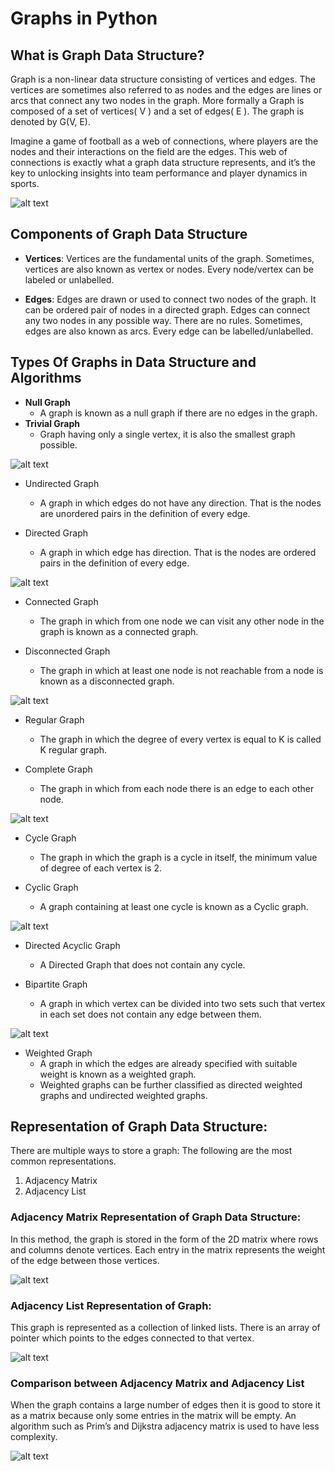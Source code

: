# Graphs in Python

## What is Graph Data Structure?
Graph is a non-linear data structure consisting of vertices and edges. The vertices are sometimes also referred to as nodes and the edges are lines or arcs that connect any two nodes in the graph. More formally a Graph is composed of a set of vertices( V ) and a set of edges( E ). The graph is denoted by G(V, E).

Imagine a game of football as a web of connections, where players are the nodes and their interactions on the field are the edges. This web of connections is exactly what a graph data structure represents, and it’s the key to unlocking insights into team performance and player dynamics in sports.

![alt text](./assets/image.png)

## Components of Graph Data Structure
- **Vertices**: Vertices are the fundamental units of the graph. Sometimes, vertices are also known as vertex or nodes. Every node/vertex can be labeled or unlabelled.

- **Edges**: Edges are drawn or used to connect two nodes of the graph. It can be ordered pair of nodes in a directed graph. Edges can connect any two nodes in any possible way. There are no rules. Sometimes, edges are also known as arcs. Every edge can be labelled/unlabelled.

## Types Of Graphs in Data Structure and Algorithms
- **Null Graph**
    - A graph is known as a null graph if there are no edges in the graph.
- **Trivial Graph**
    - Graph having only a single vertex, it is also the smallest graph possible.

![alt text](./assets/image-1.png)

- Undirected Graph
    - A graph in which edges do not have any direction. That is the nodes are unordered pairs in the definition of every edge. 

- Directed Graph
    - A graph in which edge has direction. That is the nodes are ordered pairs in the definition of every edge.

![alt text](./assets/image-2.png)

- Connected Graph
    - The graph in which from one node we can visit any other node in the graph is known as a connected graph. 

- Disconnected Graph
    - The graph in which at least one node is not reachable from a node is known as a disconnected graph.

![alt text](./assets/image-3.png)

- Regular Graph
    - The graph in which the degree of every vertex is equal to K is called K regular graph.

- Complete Graph
    - The graph in which from each node there is an edge to each other node.

![alt text](./assets/image-4.png)

- Cycle Graph
    - The graph in which the graph is a cycle in itself, the minimum value of degree of each vertex is 2. 

- Cyclic Graph
    - A graph containing at least one cycle is known as a Cyclic graph.

![alt text](./assets/image-5.png)

- Directed Acyclic Graph
    - A Directed Graph that does not contain any cycle. 

- Bipartite Graph
    - A graph in which vertex can be divided into two sets such that vertex in each set does not contain any edge between them.

![alt text](./assets/image-6.png)

- Weighted Graph
    - A graph in which the edges are already specified with suitable weight is known as a weighted graph. 
    - Weighted graphs can be further classified as directed weighted graphs and undirected weighted graphs. 


## Representation of Graph Data Structure:
There are multiple ways to store a graph: The following are the most common representations.

1) Adjacency Matrix
2) Adjacency List

### Adjacency Matrix Representation of Graph Data Structure:
In this method, the graph is stored in the form of the 2D matrix where rows and columns denote vertices. Each entry in the matrix represents the weight of the edge between those vertices. 

![alt text](./assets/image-7.png)


### Adjacency List Representation of Graph:
This graph is represented as a collection of linked lists. There is an array of pointer which points to the edges connected to that vertex. 

![alt text](./assets/image-8.png)

### Comparison between Adjacency Matrix and Adjacency List
When the graph contains a large number of edges then it is good to store it as a matrix because only some entries in the matrix will be empty. An algorithm such as Prim’s and Dijkstra adjacency matrix is used to have less complexity.

![alt text](./assets/image-9.png)